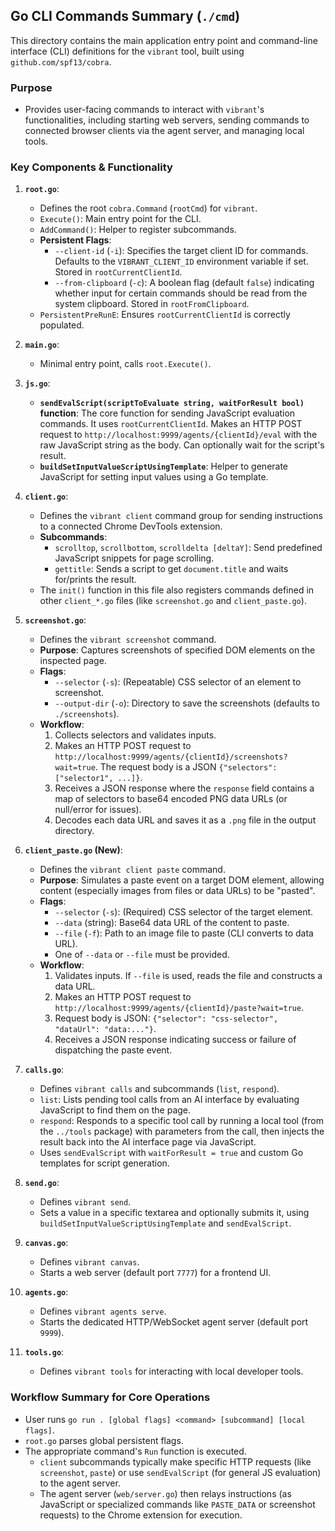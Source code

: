 ## Go CLI Commands Summary (`./cmd`)

This directory contains the main application entry point and command-line interface (CLI) definitions for the `vibrant` tool, built using `github.com/spf13/cobra`.

### Purpose

*   Provides user-facing commands to interact with `vibrant`'s functionalities, including starting web servers, sending commands to connected browser clients via the agent server, and managing local tools.

### Key Components & Functionality

1.  **`root.go`**:
    *   Defines the root `cobra.Command` (`rootCmd`) for `vibrant`.
    *   `Execute()`: Main entry point for the CLI.
    *   `AddCommand()`: Helper to register subcommands.
    *   **Persistent Flags**:
        *   `--client-id` (`-i`): Specifies the target client ID for commands. Defaults to the `VIBRANT_CLIENT_ID` environment variable if set. Stored in `rootCurrentClientId`.
        *   `--from-clipboard` (`-c`): A boolean flag (default `false`) indicating whether input for certain commands should be read from the system clipboard. Stored in `rootFromClipboard`.
    *   `PersistentPreRunE`: Ensures `rootCurrentClientId` is correctly populated.

2.  **`main.go`**:
    *   Minimal entry point, calls `root.Execute()`.

3.  **`js.go`**:
    *   **`sendEvalScript(scriptToEvaluate string, waitForResult bool)` function**: The core function for sending JavaScript evaluation commands. It uses `rootCurrentClientId`. Makes an HTTP POST request to `http://localhost:9999/agents/{clientId}/eval` with the raw JavaScript string as the body. Can optionally wait for the script's result.
    *   **`buildSetInputValueScriptUsingTemplate`**: Helper to generate JavaScript for setting input values using a Go template.

4.  **`client.go`**:
    *   Defines the `vibrant client` command group for sending instructions to a connected Chrome DevTools extension.
    *   **Subcommands**:
        *   `scrolltop`, `scrollbottom`, `scrolldelta [deltaY]`: Send predefined JavaScript snippets for page scrolling.
        *   `gettitle`: Sends a script to get `document.title` and waits for/prints the result.
    *   The `init()` function in this file also registers commands defined in other `client_*.go` files (like `screenshot.go` and `client_paste.go`).

5.  **`screenshot.go`**:
    *   Defines the `vibrant screenshot` command.
    *   **Purpose**: Captures screenshots of specified DOM elements on the inspected page.
    *   **Flags**:
        *   `--selector` (`-s`): (Repeatable) CSS selector of an element to screenshot.
        *   `--output-dir` (`-o`): Directory to save the screenshots (defaults to `./screenshots`).
    *   **Workflow**:
        1.  Collects selectors and validates inputs.
        2.  Makes an HTTP POST request to `http://localhost:9999/agents/{clientId}/screenshots?wait=true`. The request body is a JSON `{"selectors": ["selector1", ...]}`.
        3.  Receives a JSON response where the `response` field contains a map of selectors to base64 encoded PNG data URLs (or null/error for issues).
        4.  Decodes each data URL and saves it as a `.png` file in the output directory.

6.  **`client_paste.go` (New)**:
    *   Defines the `vibrant client paste` command.
    *   **Purpose**: Simulates a paste event on a target DOM element, allowing content (especially images from files or data URLs) to be "pasted".
    *   **Flags**:
        *   `--selector` (`-s`): (Required) CSS selector of the target element.
        *   `--data` (string): Base64 data URL of the content to paste.
        *   `--file` (`-f`): Path to an image file to paste (CLI converts to data URL).
        *   One of `--data` or `--file` must be provided.
    *   **Workflow**:
        1.  Validates inputs. If `--file` is used, reads the file and constructs a data URL.
        2.  Makes an HTTP POST request to `http://localhost:9999/agents/{clientId}/paste?wait=true`.
        3.  Request body is JSON: `{"selector": "css-selector", "dataUrl": "data:..."}`.
        4.  Receives a JSON response indicating success or failure of dispatching the paste event.

7.  **`calls.go`**:
    *   Defines `vibrant calls` and subcommands (`list`, `respond`).
    *   `list`: Lists pending tool calls from an AI interface by evaluating JavaScript to find them on the page.
    *   `respond`: Responds to a specific tool call by running a local tool (from the `../tools` package) with parameters from the call, then injects the result back into the AI interface page via JavaScript.
    *   Uses `sendEvalScript` with `waitForResult = true` and custom Go templates for script generation.

8.  **`send.go`**:
    *   Defines `vibrant send`.
    *   Sets a value in a specific textarea and optionally submits it, using `buildSetInputValueScriptUsingTemplate` and `sendEvalScript`.

9.  **`canvas.go`**:
    *   Defines `vibrant canvas`.
    *   Starts a web server (default port `7777`) for a frontend UI.

10. **`agents.go`**:
    *   Defines `vibrant agents serve`.
    *   Starts the dedicated HTTP/WebSocket agent server (default port `9999`).

11. **`tools.go`**:
    *   Defines `vibrant tools` for interacting with local developer tools.

### Workflow Summary for Core Operations

*   User runs `go run . [global flags] <command> [subcommand] [local flags]`.
*   `root.go` parses global persistent flags.
*   The appropriate command's `Run` function is executed.
    *   `client` subcommands typically make specific HTTP requests (like `screenshot`, `paste`) or use `sendEvalScript` (for general JS evaluation) to the agent server.
    *   The agent server (`web/server.go`) then relays instructions (as JavaScript or specialized commands like `PASTE_DATA` or screenshot requests) to the Chrome extension for execution.

